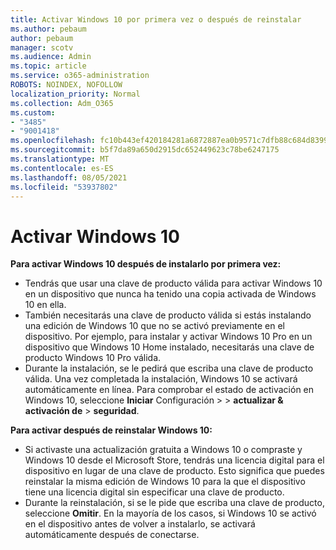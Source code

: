 ```yaml
---
title: Activar Windows 10 por primera vez o después de reinstalar
ms.author: pebaum
author: pebaum
manager: scotv
ms.audience: Admin
ms.topic: article
ms.service: o365-administration
ROBOTS: NOINDEX, NOFOLLOW
localization_priority: Normal
ms.collection: Adm_O365
ms.custom:
- "3485"
- "9001418"
ms.openlocfilehash: fc10b443ef420184281a6872887ea0b9571c7dfb88c684d8399ca0c85e9f4ab3
ms.sourcegitcommit: b5f7da89a650d2915dc652449623c78be6247175
ms.translationtype: MT
ms.contentlocale: es-ES
ms.lasthandoff: 08/05/2021
ms.locfileid: "53937802"
---
```

# <a name="activate-windows-10"></a>Activar Windows 10

**Para activar Windows 10 después de instalarlo por primera vez:**

- Tendrás que usar una clave de producto válida para activar Windows 10 en un dispositivo que nunca ha tenido una copia activada de Windows 10 en ella.
- También necesitarás una clave de producto válida si estás instalando una edición de Windows 10 que no se activó previamente en el dispositivo. Por ejemplo, para instalar y activar Windows 10 Pro en un dispositivo que Windows 10 Home instalado, necesitarás una clave de producto Windows 10 Pro válida.
- Durante la instalación, se le pedirá que escriba una clave de producto válida. Una vez completada la instalación, Windows 10 se activará automáticamente en línea. Para comprobar el estado de activación en Windows 10, seleccione **Iniciar** Configuración >    >  **actualizar & activación de**  >  **seguridad**.

**Para activar después de reinstalar Windows 10:**

- Si activaste una actualización gratuita a Windows 10 o compraste y Windows 10 desde el Microsoft Store, tendrás una licencia digital para el dispositivo en lugar de una clave de producto. Esto significa que puedes reinstalar la misma edición de Windows 10 para la que el dispositivo tiene una licencia digital sin especificar una clave de producto.
- Durante la reinstalación, si se le pide que escriba una clave de producto, seleccione **Omitir**. En la mayoría de los casos, si Windows 10 se activó en el dispositivo antes de volver a instalarlo, se activará automáticamente después de conectarse.
